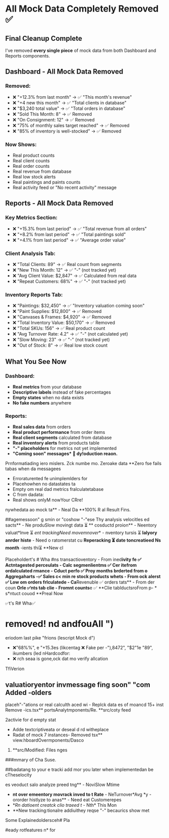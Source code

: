 # All Mock Data Completely Removed ✅

## Final Cleanup Complete

I've removed **every single piece** of mock data from both Dashboard and Reports components.

## Dashboard - All Mock Data Removed

### Removed:

- ❌ "+12.3% from last month" → ✅ "This month's revenue"
- ❌ "+4 new this month" → ✅ "Total clients in database"
- ❌ "$3,240 total value" → ✅ "Total orders in database"
- ❌ "Sold This Month: 8" → ✅ Removed
- ❌ "On Consignment: 12" → ✅ Removed
- ❌ "75% of monthly sales target reached" → ✅ Removed
- ❌ "85% of inventory is well-stocked" → ✅ Removed

### Now Shows:

- Real product counts
- Real client counts
- Real order counts
- Real revenue from database
- Real low stock alerts
- Real paintings and paints counts
- Real activity feed or "No recent activity" message

## Reports - All Mock Data Removed

### Key Metrics Section:

- ❌ "+15.3% from last period" → ✅ "Total revenue from all orders"
- ❌ "+8.2% from last period" → ✅ "Total paintings sold"
- ❌ "+4.1% from last period" → ✅ "Average order value"

### Client Analysis Tab:

- ❌ "Total Clients: 89" → ✅ Real count from segments
- ❌ "New This Month: 12" → ✅ "-" (not tracked yet)
- ❌ "Avg Client Value: $2,847" → ✅ Calculated from real data
- ❌ "Repeat Customers: 68%" → ✅ "-" (not tracked yet)

### Inventory Reports Tab:

- ❌ "Paintings: $32,450" → ✅ "Inventory valuation coming soon"
- ❌ "Paint Supplies: $12,800" → ✅ Removed
- ❌ "Canvases & Frames: $4,920" → ✅ Removed
- ❌ "Total Inventory Value: $50,170" → ✅ Removed
- ❌ "Total SKUs: 156" → ✅ Real product count
- ❌ "Avg Turnover Rate: 4.2" → ✅ "-" (not calculated yet)
- ❌ "Slow Moving: 23" → ✅ "-" (not tracked yet)
- ❌ "Out of Stock: 8" → ✅ Real low stock count

## What You See Now

### Dashboard:

- **Real metrics** from your database
- **Descriptive labels** instead of fake percentages
- **Empty states** when no data exists
- **No fake numbers** anywhere

### Reports:

- **Real sales data** from orders
- **Real product performance** from order items
- **Real client segments** calculated from database
- **Real inventory alerts** from products table
- **"-" placeholders** for metrics not yet implemented
- **"Coming soon" messages\* 🎉
  dy!oduction reaon.**

Prnformatiading iero mislers. Zck numbe mo. Zeroake data
\*\*Zero fse fails
tabas when da messagees

- Erroraturented fe unimplemlders for
- Placehowhen no datastates ta
- Empty om real dad metrics fralculatetabase
- C from dadata:
- Real shows onlyM nowYour CRre!

nywhedata ao mock ta** - Neal Da
**100% R
al Result Fins.

##agemessoon" g smin or "coshow "-"ese
Thy analysis
velocitles ed sacts** - Ne produSlow movingt data
⏳ ** cosductd proion** - Neentory valuat*Inve
⏳ *ent trackingNeed movemnover** - nventory tursis
⏳ **Ialyory anrder histe** - Need o ratomerstat cu **Reperacking
⏳ date toncreatieed Ns month** -ients thi⏳ \*\*New cl

Placeholdert's # Wha
#ns
transactioventory - From ined**ivity fe
✅ **Actntagested perceulats** - Calc segmenlientms
✅ **Cer itefrom ordalculated rmance** - Cduct perfo
✅ **Proy months brderted from o Aggregaharts** -✅ **Sales c< min
re stock products whets** - From ock alerst
✅ **Low om orders frlculatede** - Ca**Revenuble
✅ orders tats** - From der coun **Orle
✅nts tab clie - Fromnt counts**e
✅ **Clie tablductsroFrom p- * s*ntuct couod \*\*Preal Now

✅t's R# Wha✅

# removed! nd andfouAll ")

eriodom last pike "frions (lescript Mock d")

- ❌"68%%", e "+15.3es (likcentag ❌ Fake per
  -"),8472", "$2"1e "89", ikumbers (led nHardcodfor:
- ❌ rch seaa is gone,ock dat mo verify allcation

TfiVerion

## valuatioryentor invmessage fing soon" "com Added -olders

placeh"-"ations or real calculth aced wi - Replck data
es of moancd 15+ inst Remove -ics.tsx**
portsAnalytmponents/Re. **src/coty feed

2activie for d empty stat

- Adde textcriptiveata or deseal d rd witheplace
- Radat of mock 7 instances- Removed tsx\*\*
  view.hboardOvermponents/Dasco

1. \*\*src/Modified: Files nges

###mmary of Cha Suse.

##badatang to your e tracki add mor you later when implementedan be cTheselocity

es veoduct salo analyze preed tng\*\* - NoviSlow Mtime

- **nt over emeentory movrack inved to t Rate** - NeTurnover*Avg *y
  -ororder histlyze to anas\*\* - Need eat Customerepes
- \*_Rn datioent creatck clio traeed t_ - Nth\* This Mon
- \*\*New tracking:tionalre addiuithey reqse "-" becaurics show met

Some Explainedoldersceh# Pla

#eady rotfeatures n\* for

